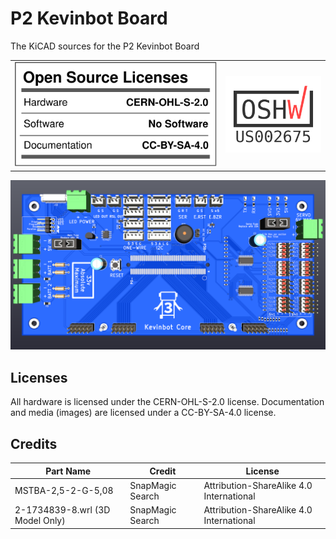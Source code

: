 # P2 Kevinbot Board
The KiCAD sources for the P2 Kevinbot Board

| | |
|-|-|
|![OSHW Facts](docs/oshw_facts.svg)|<img src="certification-mark-US002675-stacked.png" width=200></img>


![Board](P2%20Kevinbot%20Board.png)

## Licenses
All hardware is licensed under the CERN-OHL-S-2.0 license. 
Documentation and media (images) are licensed under a CC-BY-SA-4.0 license.

## Credits

| Part Name                       | Credit           | License                                  |
| ------------------------------- | ---------------- | ---------------------------------------- |
| MSTBA-2,5-2-G-5,08              | SnapMagic Search | Attribution-ShareAlike 4.0 International |
| 2-1734839-8.wrl (3D Model Only) | SnapMagic Search | Attribution-ShareAlike 4.0 International |
